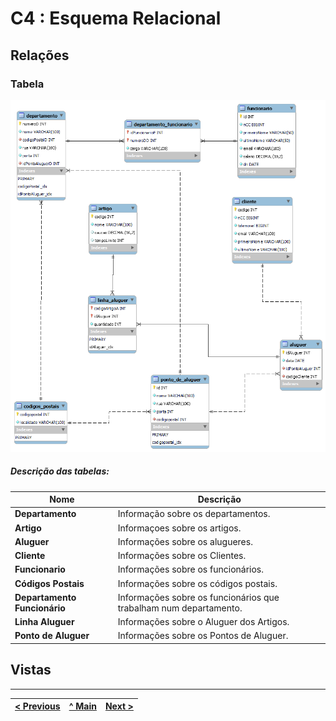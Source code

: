 # C4 : Esquema Relacional  <!-- omit in toc -->

## Relações

### Tabela


![Tabela](images/EsquemaTabelas.png)


##### Descrição das tabelas: 

| **Nome** | **Descrição** |
| --- | --- |
| **Departamento** | Informação sobre os departamentos. | 
| **Artigo** | Informaçoes sobre os artigos. | 
| **Aluguer** | Informações sobre os alugueres. |
| **Cliente** |Informações sobre os Clientes. | 
| **Funcionario** |Informações sobre os funcionários. | 
| **Códigos Postais** |Informações sobre os códigos postais. | 
| **Departamento Funcionário** |Informações sobre os funcionários que trabalham num departamento. | 
| **Linha Aluguer** |Informações sobre o Aluguer dos Artigos. | 
| **Ponto de Aluguer** |Informações sobre os Pontos de Aluguer. | 
  



## Vistas


---
| [< Previous](rebd03.md) | [^ Main](https://github.com/tcm-sibd-g07/SIBD07/) | [Next >](rebd05.md) |
| :---------------------- | :------------------------------------------------------: | ------------------: |
 
